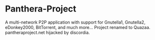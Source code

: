 # Panthera-Project

A multi-network P2P application with support for Gnutella1, Gnutella2, eDonkey2000, BitTorrent, and much more... Project renamed to Quazaa. pantheraproject.net hijacked by discordia.
